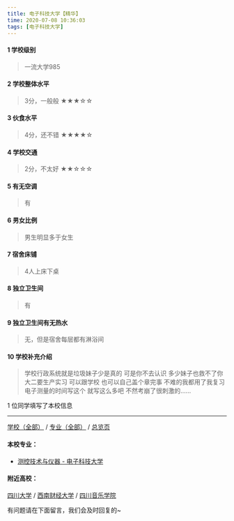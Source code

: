 ```yaml
---
title: 电子科技大学【精华】
time: 2020-07-08 10:36:03
tags: [电子科技大学]
---
```

#### 1 学校级别
> 一流大学985


#### 2 学校整体水平
> 3分，一般般
★★★☆☆


#### 3 伙食水平
>  4分，还不错
★★★★☆


#### 4 学校交通
> 2分，不太好
★★☆☆☆


#### 5 有无空调
> 有


#### 6 男女比例
> 男生明显多于女生

#### 7 宿舍床铺
> 4人上床下桌
 

#### 8 独立卫生间
> 有


#### 9 独立卫生间有无热水
> 无，但是宿舍每层都有淋浴间


#### 10 学校补充介绍
> 学校行政系统就是垃圾妹子少是真的 可是你不去认识 多少妹子也救不了你大二要生产实习 可以跟学校 也可以自己盖个章完事 不难的我都用了我复习电子测量的时间写这个 就写这么多吧 不然考崩了很刺激的……

1 位同学填写了本校信息
***
[学校（全部）](https://univgo.github.io/2020/07/09/学校汇总页) / [专业（全部）](https://univgo.github.io/2020/07/09/专业汇总页) / [总览页](https://univgo.github.io/2020/07/09/总览)
#### 本校专业：
- [测控技术与仪器 - 电子科技大学](https://univgo.github.io/2020/07/08/测控技术与仪器%20-%20电子科技大学)


#### 附近高校：
[四川大学](https://univgo.github.io/2020/07/08/四川大学) / [西南财经大学](https://univgo.github.io/2020/07/08/西南财经大学) / [四川音乐学院](https://univgo.github.io/2020/07/08/四川音乐学院)



有问题请在下面留言，我们会及时回复的~
